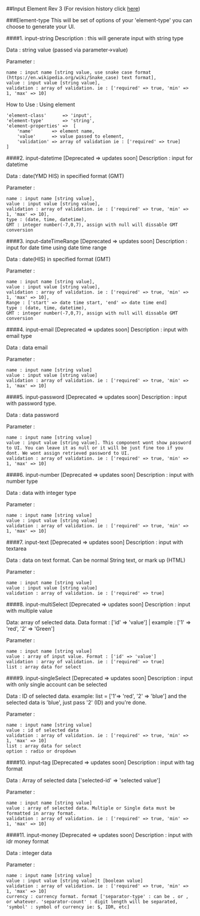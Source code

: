 ##Input Element
Rev 3 (For revision history click [here](https://github.com/ThunderID/ThunderComponents/blob/master/Contracts/Backend/log-inputs.mdown))

###Element-type
This will be set of options of your 'element-type' you can choose  to generate your UI.

####1. input-string
Description : this will generate input with string type 

Data : string value (passed via parameter->value)

Parameter : 

	name : input name [string value, use snake case format (https://en.wikipedia.org/wiki/Snake_case) text format],
	value : input value [string value],
	validation : array of validation. ie : ['required' => true, 'min' => 1, 'max' => 10]

How to Use :
Using element

	'element-class'      => 'input',
	'element-type'       => 'string',
	'element-properties' =>  [
		'name'       => element name,
		'value'      => value passed to element,
		'validation' => array of validation ie : ['required' => true]
	]

####2. input-datetime [Deprecated => updates soon]
Description : input for datetime

Data : date(YMD HIS) in specified format (GMT)

Parameter : 

	name : input name [string value],
	value : input value [string value],
	validation : array of validation. ie : ['required' => true, 'min' => 1, 'max' => 10],
	type : (date, time, datetime),
	GMT : integer number(-7,0,7), assign with null will dissable GMT conversion

####3. input-dateTimeRange [Deprecated => updates soon]
Description : input for date time using date time range

Data : date(HIS) in specified format (GMT)

Parameter : 

	name : input name [string value],
	value : input value [string value],
	validation : array of validation. ie : ['required' => true, 'min' => 1, 'max' => 10],
	Range : ['start' => date time start, 'end' => date time end]	
	type : (date, time, datetime),
	GMT : integer number(-7,0,7), assign with null will dissable GMT conversion

####4. input-email [Deprecated => updates soon]
Description : input with email type 

Data : data email

Parameter :

	name : input name [string value]
	value : input value [string value]
	validation : array of validation. ie : ['required' => true, 'min' => 1, 'max' => 10]

####5. input-password [Deprecated => updates soon]
Description : input with password type.

Data : data password

Parameter : 

	name : input name [string value]
	value : input value [string value]. This component wont show password to UI. You can leave it as null or it will be just fine too if you dont. We wont assign retrieved password to UI.
	validation : array of validation. ie : ['required' => true, 'min' => 1, 'max' => 10]

####6. input-number [Deprecated => updates soon]
Description : input with number type 

Data : data with integer type

Parameter :

	name : input name [string value]
	value : input value [string value]
	validation : array of validation. ie : ['required' => true, 'min' => 1, 'max' => 10]

####7. input-text [Deprecated => updates soon]
Description : input with textarea 

Data : data on text format. Can be normal String text, or mark up (HTML)

Parameter : 

	name : input name [string value]
	value : input value [string value]
	validation : array of validation. ie : ['required' => true]	

####8. input-multiSelect [Deprecated => updates soon]
Description : input with multiple value

Data: array of selected data. Data format : ['id' => 'value'] | example : ['1' => 'red', '2' => 'Green']

Parameter : 

	name : input name [string value]
	value : array of input value. Format : ['id' => 'value']
	validation : array of validation. ie : ['required' => true]
	list : array data for select

####9. input-singleSelect [Deprecated => updates soon]
Description : input with only single account can be selected

Data : ID of selected data. example: list = ['1'=> 'red', '2' => 'blue'] and the selected data is 'blue', just pass '2' (ID) and you're done.

Parameter : 

	name : input name [string value]
	value : id of selected data
	validation : array of validation. ie : ['required' => true, 'min' => 1, 'max' => 10]
	list : array data for select	
	option : radio or dropdown

####10. input-tag [Deprecated => updates soon]
Description : input with tag format

Data : Array of selected data ['selected-id' => 'selected value']

Parameter : 

	name : input name [string value]
	value : array of selected data. Multiple or Single data must be formatted in array format.  	
	validation : array of validation. ie : ['required' => true, 'min' => 1, 'max' => 10]

####11. input-money [Deprecated => updates soon]
Description : input with idr money format

Data : integer data

Parameter : 

	name : input name [string value]
	value : input value [string value]t [boolean value]	
	validation : array of validation. ie : ['required' => true, 'min' => 1, 'max' => 10]
	currency : currency format. format ['separator-type' : can be . or , or whatever. 'separator-count' : digit length will be separated, 'symbol' : symbol of currency ie: $, IDR, etc]
